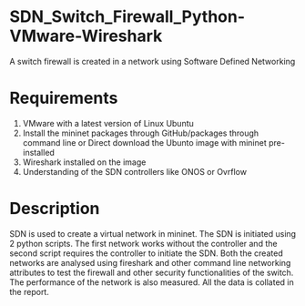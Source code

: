 # SDN_Switch_Firewall_Python-VMware-Wireshark
A switch firewall is created in a network using Software Defined Networking 

# Requirements
1. VMware with a latest version of Linux Ubuntu
2. Install the mininet packages through GitHub/packages through command line or Direct download the Ubunto image with mininet pre-installed
3. Wireshark installed on the image 
4. Understanding of the SDN controllers like ONOS or Ovrflow

# Description
SDN is used to create a virtual network in mininet. The SDN is initiated using 2 python scripts. The first network works without the controller and the second script requires the controller to initiate the SDN. Both the created networks are analysed using fireshark and other command line networking attributes to test the firewall and other security functionalities of the switch. The performance of the network is also measured. All the data is collated in the report.

